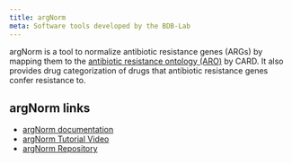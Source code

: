 ```yaml
---
title: argNorm
meta: Software tools developed by the BDB-Lab
---
```


argNorm is a tool to normalize antibiotic resistance genes (ARGs) by mapping them to the
[antibiotic resistance ontology (ARO)](https://obofoundry.org/ontology/aro.html) by CARD. It also provides drug categorization of drugs that antibiotic resistance genes confer resistance to.

## argNorm links

- [argNorm documentation](https://argnorm.readthedocs.io/en/latest/)
- [argNorm Tutorial Video]( https://youtu.be/vx8MCQ7gDLs)
- [argNorm Repository](https://github.com/BigDataBiology/argNorm/tree/main)